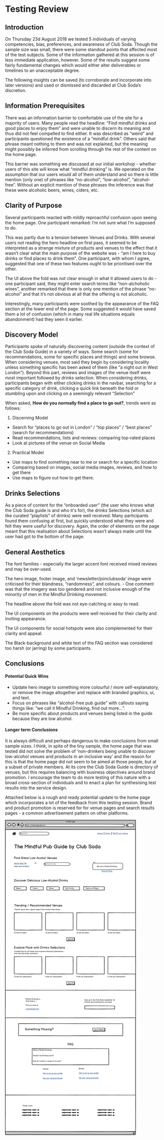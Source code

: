 # Testing Review				

## Introduction
On Thursday 23d August 2018 we tested 5 individuals of varying competencies, bias, preferences, and awareness of Club Soda. Though the sample size was small, there were some standout points that affected most of the test subjects. Some of the information gathered at this session is of less immediate application, however. Some of the results suggest some fairly fundamental changes which would either alter deliverables or timelines to an unacceptable degree. 

The following insights can be saved (to corroborate and incorporate into later versions) and used or dismissed and discarded at Club Soda’s discretion. 

## Information Prerequisites
There was an information barrier to comfortable use of the site for a majority of users. Many people read the headline: “Find mindful drinks and good places to enjoy them” and were unable to discern its meaning and thus did not feel compelled to find either. It was described as “weird” and participants questioned the existence of a “mindful drink”. Others said that phrase meant nothing to them and was not explained, but the meaning might possibly be inferred from scrolling through the rest of the content on the home page. 

This barrier was something we discussed at our initial workshop - whether users of this site will know what “mindful drinking” is. We operated on the assumption that our users would all of them understand and so there is little mention (only one) of phrases like “no-alcohol”, “low-alcohol”, “alcohol-free”. Without an explicit mention of these phrases the inference was that these were alcoholic beers, wines, ciders, etc. 

## Clarity of Purpose
Several participants reacted with mildly reproachful confusion upon seeing the home page. One participant remarked: I’m not sure what I’m supposed to do. 

This was partly due to a tension between Venues and Drinks. With several users not reading the hero headline on first pass, it seemed to be interpreted as a strange mixture of products and venues to the effect that it wasn’t clear what the main purpose of the website was - “am I here to buy drinks or find places to drink them”. One participant, with whom I agree, suggested that one of these two features ought to be prioritised over the other. 

The UI above the fold was not clear enough in what it allowed users to do - one participant said, they might enter search terms like “non-alchoholic wines”, another remarked that there is only one mention of the phrase “no-alcohol” and that it’s not obvious at all that the offering is not alcoholic. 

Interestingly, many participants were soothed by the appearance of the FAQ section at the lower end of the page. Some suggested it would have saved them a lot of confusion (which in many real life situations equals abandonment) had they seen it earlier. 

## Discovery Model
Participants spoke of naturally discovering content (outside the context of the Club Soda Guide) in a variety of ways. Some search (some for recommendations, some for specific places and things) and some browse. When considering venues, most said they begin by considering locality unless something specific has been asked of them (like “a night out in West London”). Beyond this part, reviews and images of the venue itself were most important followed by drinks selection. When considering drinks, participants began with either clicking drinks in the navbar, searching for a specific category of drink, clicking a quick link beneath the fold or stumbling upon and clicking on a seemingly relevant “Selection”

When asked, **How do you normally find a place to go out?**, trends were as follows:
1. Discerning Model
- Search for “places to go out in London” / “top places” / “best places” (search for recommendations)
- Read recommendations, lists and reviews: comparing top-rated places
- Look at pictures of the venue on Social Media

2. Practical Model
- Use maps to find something near to me or search for a specific location
- Comparing based on images, social media images, reviews, and how to get there
- Use maps to figure out how to get there.

## Drinks Selections
As a piece of content for the “onboarded user” (the user who knows what the Club Soda guide is and who it's for), the drinks Selections (which act like curated “playlists” of drinks) were well received. Many participants found them confusing at first, but quickly understood what they were and felt they were useful for discovery. Again, the order of elements on the page meant that this realisation about Selections wasn’t always made until the user had got to the bottom of the page.

## General Aesthetics
The font families - especially the larger accent font received mixed reviews and may be over-used.

The hero image, footer image, and ‘newsletter/joinclubsoda’ image were criticised for their blandness, “randomness”, and colours.
	- One comment was that the imagery was too gendered and not inclusive enough of the minority of men in the Mindful Drinking movement.

The headline above the fold was not eye-catching or easy to read.

The UI components on the products were well received for their clarity and inviting appearance. 

The UI components for social hotspots were also complemented for their clarity and appeal. 

The Black-background and white text of the FAQ section was considered too harsh (or jarring) by some participants.

## Conclusions
#### Potential Quick Wins
- Update hero image to something more colourful / more self-explanatory, or remove the image altogether and replace with branded graphics, ui, and text. 
- Focus on phrases like “alcohol-free pub guide” with callouts saying things like: “we call it Mindful Drinking, find out more…”.
- Be more specific about products and venues being listed in the guide because they are low alcohol. 

#### Longer term Conclusions
It is always difficult and perhaps dangerous to make conclusions from small sample sizes. I think, in spite of the tiny sample, the home page that was tested did not solve the problem of ‘non-drinkers being unable to discover low-alcohol venues and products in an inclusive way’ and the reason for this is that the home page did not seem to be aimed at those people, but at a subset of private members.
At its core the Club Soda Guide is directory of venues, but this requires balancing with business objectives around brand promotion. I encourage the team to do more testing of this nature with a broad cross-section of individuals and to enact a plan for synthesising test results into the service design.

Attached below is a rough and ready potential update to the home page which incorporates a lot of the feedback from this testing session. Brand and product promotion is reserved for for venue pages and search results pages - a common advertisement pattern on other platforms. 

![Post Testing Rough Mockup Suggestion](post-testing-mockup.png)




